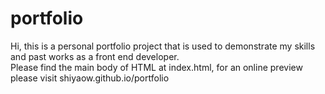 # portfolio
Hi, this is a personal portfolio project that is used to demonstrate my skills and past works as a front end developer.
<br>
Please find the main body of HTML at index.html, for an online preview please visit shiyaow.github.io/portfolio

